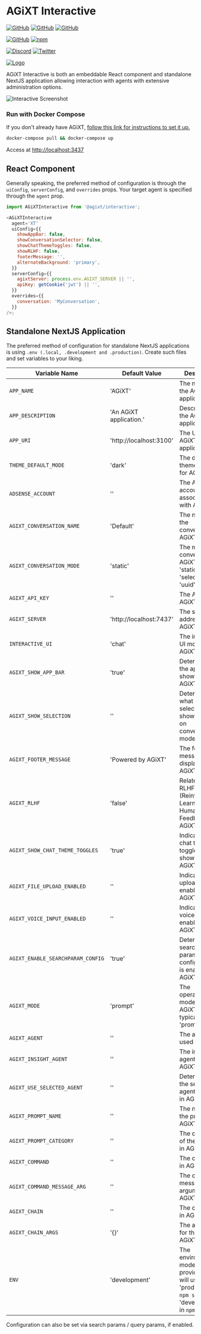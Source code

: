 # AGiXT Interactive

[![GitHub](https://img.shields.io/badge/GitHub-AGiXT%20Core-blue?logo=github&style=plastic)](https://github.com/Josh-XT/AGiXT) [![GitHub](https://img.shields.io/badge/GitHub-AGiXT%20Interactive%20UI-blue?logo=github&style=plastic)](https://github.com/JamesonRGrieve/AGiXT-Interactive) [![GitHub](https://img.shields.io/badge/GitHub-AGiXT%20StreamLit%20UI-blue?logo=github&style=plastic)](https://github.com/AGiXT/streamlit)

[![GitHub](https://img.shields.io/badge/GitHub-AGiXT%20TypeScript%20SDK-blue?logo=github&style=plastic)](https://github.com/AGiXT/typescript-sdk) [![npm](https://img.shields.io/badge/npm-AGiXT%20TypeScript%20SDK-blue?logo=npm&style=plastic)](https://www.npmjs.com/package/agixt)

[![Discord](https://img.shields.io/discord/1097720481970397356?label=Discord&logo=discord&logoColor=white&style=plastic&color=5865f2)](https://discord.gg/d3TkHRZcjD)
[![Twitter](https://img.shields.io/badge/Twitter-Follow_@Josh_XT-blue?logo=twitter&style=plastic)](https://twitter.com/Josh_XT)

[![Logo](https://josh-xt.github.io/AGiXT/images/AGiXT-gradient-flat.svg)](https://josh-xt.github.io/AGiXT/)

AGiXT Interactive is both an embeddable React component and standalone NextJS application allowing interaction with agents with extensive administration options.

![Interactive Screenshot](https://github.com/user-attachments/assets/82da8608-33e7-411a-9f82-4093c5eef2ec)

### Run with Docker Compose

If you don't already have AGiXT, [follow this link for instructions to set it up.](https://github.com/Josh-XT/AGiXT#quick-start-guide)

```bash
docker-compose pull && docker-compose up
```

Access at <http://localhost:3437>

## React Component

Generally speaking, the preferred method of configuration is through the `uiConfig`, `serverConfig`, and `overrides` props. Your target agent is specified through the `agent` prop.

```javascript
import AGiXTInteractive from '@agixt/interactive';

<AGiXTInteractive
  agent='XT'
  uiConfig={{
    showAppBar: false,
    showConversationSelector: false,
    showChatThemeToggles: false,
    showRLHF: false,
    footerMessage: '',
    alternateBackground: 'primary',
  }}
  serverConfig={{
    agixtServer: process.env.AGIXT_SERVER || '',
    apiKey: getCookie('jwt') || '',
  }}
  overrides={{
    conversation: 'MyConversation',
  }}
/>;
```

## Standalone NextJS Application

The preferred method of configuration for standalone NextJS applications is using `.env (.local, .development and .production)`. Create such files and set variables to your liking.

| Variable Name                     | Default Value           | Description                                                                                                          |
| --------------------------------- | ----------------------- | -------------------------------------------------------------------------------------------------------------------- |
| `APP_NAME`                        | 'AGiXT'                 | The name of the AGiXT application.                                                                                   |
| `APP_DESCRIPTION`                 | 'An AGiXT application.' | Description of the AGiXT application.                                                                                |
| `APP_URI`                         | 'http://localhost:3100' | The URI of the AGiXT application.                                                                                    |
| `THEME_DEFAULT_MODE`              | 'dark'                  | The default theme mode for AGiXT.                                                                                    |
| `ADSENSE_ACCOUNT`                 | ''                      | The AdSense account associated with AGiXT.                                                                           |
| `AGIXT_CONVERSATION_NAME`         | 'Default'               | The name of the conversation in AGiXT.                                                                               |
| `AGIXT_CONVERSATION_MODE`         | 'static'                | The mode of conversation in AGiXT, can be 'static', 'select', or 'uuid'.                                             |
| `AGIXT_API_KEY`                   | ''                      | The API key for AGiXT.                                                                                               |
| `AGIXT_SERVER`                    | 'http://localhost:7437' | The server address for AGiXT.                                                                                        |
| `INTERACTIVE_UI`                  | 'chat'                  | The interactive UI mode for AGiXT.                                                                                   |
| `AGIXT_SHOW_APP_BAR`              | 'true'                  | Determines if the app bar is shown in AGiXT.                                                                         |
| `AGIXT_SHOW_SELECTION`            | ''                      | Determines what selections are shown, based on conversation mode.                                                    |
| `AGIXT_FOOTER_MESSAGE`            | 'Powered by AGiXT'      | The footer message displayed in AGiXT.                                                                               |
| `AGIXT_RLHF`                      | 'false'                 | Related to RLHF (Reinforcement Learning from Human Feedback) in AGiXT.                                               |
| `AGIXT_SHOW_CHAT_THEME_TOGGLES`   | 'true'                  | Indicates if chat theme toggles are shown in AGiXT.                                                                  |
| `AGIXT_FILE_UPLOAD_ENABLED`       | ''                      | Indicates if file upload is enabled in AGiXT.                                                                        |
| `AGIXT_VOICE_INPUT_ENABLED`       | ''                      | Indicates if voice input is enabled in AGiXT.                                                                        |
| `AGIXT_ENABLE_SEARCHPARAM_CONFIG` | 'true'                  | Determines if search parameter configuration is enabled in AGiXT.                                                    |
| `AGIXT_MODE`                      | 'prompt'                | The operational mode of AGiXT, typically 'prompt'.                                                                   |
| `AGIXT_AGENT`                     | ''                      | The agent used in AGiXT.                                                                                             |
| `AGIXT_INSIGHT_AGENT`             | ''                      | The insight agent used in AGiXT.                                                                                     |
| `AGIXT_USE_SELECTED_AGENT`        | ''                      | Determines if the selected agent is used in AGiXT.                                                                   |
| `AGIXT_PROMPT_NAME`               | ''                      | The name of the prompt in AGiXT.                                                                                     |
| `AGIXT_PROMPT_CATEGORY`           | ''                      | The category of the prompt in AGiXT.                                                                                 |
| `AGIXT_COMMAND`                   | ''                      | The command in AGiXT.                                                                                                |
| `AGIXT_COMMAND_MESSAGE_ARG`       | ''                      | The command message argument in AGiXT.                                                                               |
| `AGIXT_CHAIN`                     | ''                      | The chain used in AGiXT.                                                                                             |
| `AGIXT_CHAIN_ARGS`                | '{}'                    | The arguments for the chain in AGiXT.                                                                                |
| `ENV`                             | 'development'           | The environment mode, if not provided, this will use 'production' in `npm start` and 'development' in `npm run dev`. |

Configuration can also be set via search params / query params, if enabled.
